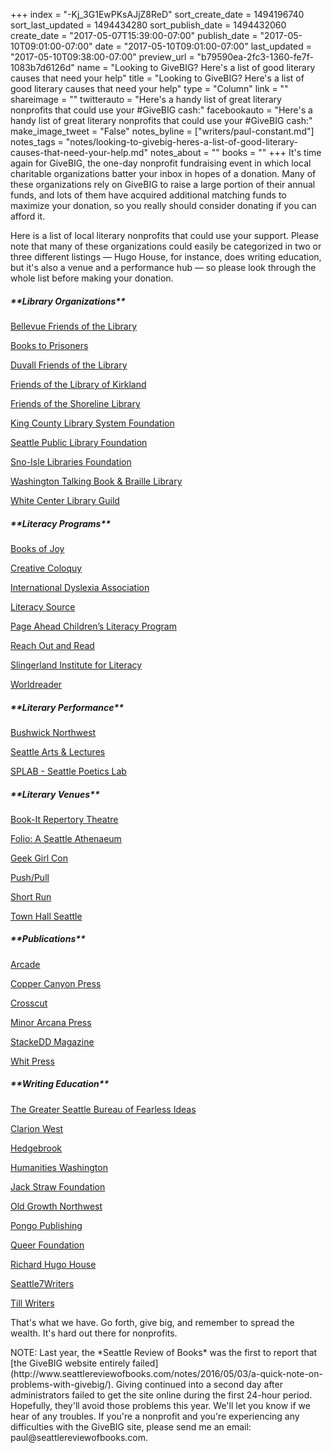 +++
index = "-Kj_3G1EwPKsAJjZ8ReD"
sort_create_date = 1494196740
sort_last_updated = 1494434280
sort_publish_date = 1494432060
create_date = "2017-05-07T15:39:00-07:00"
publish_date = "2017-05-10T09:01:00-07:00"
date = "2017-05-10T09:01:00-07:00"
last_updated = "2017-05-10T09:38:00-07:00"
preview_url = "b79590ea-2fc3-1360-fe7f-1083b7d6126d"
name = "Looking to GiveBIG? Here's a list of good literary causes that need your help"
title = "Looking to GiveBIG? Here's a list of good literary causes that need your help"
type = "Column"
link = ""
shareimage = ""
twitterauto = "Here's a handy list of great literary nonprofits that could use your #GiveBIG cash:"
facebookauto = "Here's a handy list of great literary nonprofits that could use your #GiveBIG cash:"
make_image_tweet = "False"
notes_byline = ["writers/paul-constant.md"]
notes_tags = "notes/looking-to-givebig-heres-a-list-of-good-literary-causes-that-need-your-help.md"
notes_about = ""
books = ""
+++
It's time again for GiveBIG, the one-day nonprofit fundraising event in which local charitable organizations batter your inbox in hopes of a donation. Many of these organizations rely on GiveBIG to raise a large portion of their annual funds, and lots of them have acquired additional matching funds to maximize your donation, so you really should consider donating if you can afford it.

Here is a list of local literary nonprofits that could use your support. Please note that many of these organizations could easily be categorized in two or three different listings — Hugo House, for instance, does writing education, but it's also a venue and a performance hub — so please look through the whole list before making your donation.

<p class="noindent"><h5>**Library Organizations**</h5></p> 

[Bellevue Friends of the Library](https://www.givebigseattle.org/bellevue-friends-of-the-library)

[Books to Prisoners](https://www.givebigseattle.org/books-to-prisoners)

[Duvall Friends of the Library](https://www.givebigseattle.org/duvall-friends-of-the-library)

[Friends of the Library of Kirkland](https://www.givebigseattle.org/friends-of-the-library-of-kirkland-1)

[Friends of the Shoreline Library](https://www.givebigseattle.org/friends-of-the-shoreline-public-library)

[King County Library System Foundation](https://www.givebigseattle.org/kclsfoundation)

[Seattle Public Library Foundation](https://www.givebigseattle.org/seattle-public-library-foundation)

[Sno-Isle Libraries Foundation](https://www.givebigseattle.org/sno-isle-libraries-foundation-1)

[Washington Talking Book & Braille Library](https://www.givebigseattle.org/washington-talking-book-braille-library)

[White Center Library Guild](https://www.givebigseattle.org/WCLGUILD)

<p class="noindent"><h5>**Literacy Programs**</h5></p>

[Books of Joy](https://www.givebigseattle.org/books-of-joy)

[Creative Coloquy](https://www.givebigseattle.org/CreativeColloquy)

[International Dyslexia Association](https://www.givebigseattle.org/WABIDA)

[Literacy Source](https://www.givebigseattle.org/literacysource)

[Page Ahead Children’s Literacy Program](https://www.givebigseattle.org/page-ahead-childrens-literacy-program-1)

[Reach Out and Read](https://www.givebigseattle.org/reach-out-and-read-inc)

[Slingerland Institute for Literacy](https://www.givebigseattle.org/slingerland-institute-for-literacy)

[Worldreader](https://www.givebigseattle.org/worldreader)

<p class="noindent"><h5>**Literary Performance**</h5></p>

[Bushwick Northwest](https://www.givebigseattle.org/bushwick-northwest)

[Seattle Arts & Lectures](https://www.givebigseattle.org/seattle-arts-lectures-1)

[SPLAB - Seattle Poetics Lab](https://www.givebigseattle.org/splab-seattle-poetics-lab)

<p class="noindent"><h5>**Literary Venues**</h5></p> 

[Book-It Repertory Theatre](https://www.givebigseattle.org/book-it-repertory-theatre)

[Folio: A Seattle Athenaeum](https://www.givebigseattle.org/folioseattle)

[Geek Girl Con](https://www.givebigseattle.org/geekgirlcon)

[Push/Pull](https://www.givebigseattle.org/pushpull)

[Short Run](https://www.givebigseattle.org/short-run-seattle)

[Town Hall Seattle](https://www.givebigseattle.org/town-hall-seattle)

<p class="noindent"><h5>**Publications**</h5></p> 

[Arcade](https://www.givebigseattle.org/arcade)

[Copper Canyon Press](https://www.givebigseattle.org/copper-canyon-press)

[Crosscut](https://www.givebigseattle.org/crosscut-news)

[Minor Arcana Press](https://www.givebigseattle.org/minor-arcana-press)

[StackeDD Magazine](https://www.givebigseattle.org/STACKEDDMAGAZINE)

[Whit Press](https://www.givebigseattle.org/whit-press)

<p class="noindent"><h5>**Writing Education**</h5></p> 

[The Greater Seattle Bureau of Fearless Ideas](https://www.givebigseattle.org/BFI)

[Clarion West](https://www.givebigseattle.org/clarion-west)

[Hedgebrook](https://www.givebigseattle.org/hedgebrook)

[Humanities Washington](https://www.givebigseattle.org/humanities-washington)

[Jack Straw Foundation](https://www.givebigseattle.org/jackstraw)

[Old Growth Northwest](https://www.givebigseattle.org/old-growth-northwest)

[Pongo Publishing](https://www.givebigseattle.org/pongo-publishing)

[Queer Foundation](https://www.givebigseattle.org/queer-foundation)

[Richard Hugo House](https://www.givebigseattle.org/richard-hugo-house-1)

[Seattle7Writers](https://www.givebigseattle.org/seattle7writers)

[Till Writers](https://www.givebigseattle.org/tillwriters)

<p class="noindent">That's what we have. Go forth, give big, and remember to spread the wealth. It's hard out there for nonprofits.</p>

<p class="footer">NOTE: Last year, the *Seattle Review of Books* was the first to report that [the GiveBIG website entirely failed](http://www.seattlereviewofbooks.com/notes/2016/05/03/a-quick-note-on-problems-with-givebig/). Giving continued into a second day after administrators failed to get the site online during the first 24-hour period. Hopefully, they'll avoid those problems this year. We'll let you know if we hear of any troubles. If you're a nonprofit and you're experiencing any difficulties with the GiveBIG site, please send me an email: paul@seattlereviewofbooks.com.</p>
